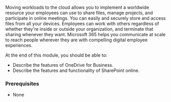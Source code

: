 Moving workloads to the cloud allows you to implement a worldwide resource your employees can use to share files, manage projects, and participate in online meetings. You can easily and securely store and access files from all your devices. Employees can work with others regardless of whether they're inside or outside your organization, and terminate that sharing whenever they want. Microsoft 365 helps you communicate at scale to reach people wherever they are with compelling digital employee experiences.

At the end of this module, you should be able to:

- Describe the features of OneDrive for Business.
- Describe the features and functionality of SharePoint online.

### Prerequisites
- None